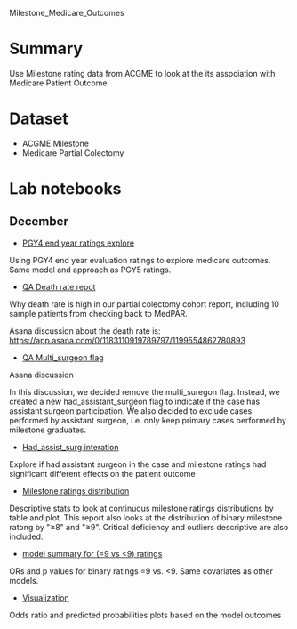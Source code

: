 Milestone_Medicare_Outcomes

# Summary

Use Milestone rating data from ACGME to look at the its association with Medicare Patient Outcome

# Dataset

-   ACGME Milestone
-   Medicare Partial Colectomy

# Lab notebooks

## December


-   [PGY4 end year ratings explore](code/PGY4/PGY4_rating_brief.pdf)

Using PGY4 end year evaluation ratings to explore medicare outcomes. Same model and approach as PGY5 ratings.

-   [QA Death rate repot](misc_docs/QA_death_rate_v1.pdf)

Why death rate is high in our partial colectomy cohort report, including 10 sample patients from checking back to MedPAR.

Asana discussion about the death rate is: https://app.asana.com/0/1183110919789797/1199554862780893

-   [QA Multi_surgeon flag](https://app.asana.com/0/1183110919789797/1199373110557573)

Asana discussion

In this discussion, we decided remove the multi_suregon flag. Instead, we created a new had_assistant_surgeon flag to indicate if the case has assistant surgeon participation. We also decided to exclude cases performed by assistant surgeon, i.e. only keep primary cases performed by milestone graduates.

-   [Had_assist_surg interation](misc_docs/interaction_asssit_surg.pdf)

Explore if had assistant surgeon in the case and milestone ratings had significant different effects on the patient outcome

-   [Milestone ratings distribution](misc_docs/milestone_rating_distribution.pdf)

Descriptive stats to look at continuous milestone ratings distributions by table and plot. This report also looks at the distribution of binary milestone ratong by "≥8" and "≥9". Critical deficiency and outliers descriptive are also included.

- [model summary for (=9 vs <9) ratings](images/model_cutoff9_coef_summary.png)

ORs and p values for binary ratings =9 vs. <9. Same covariates as other models.

- [Visualization](https://app.asana.com/0/1183110919789797/1199373110557577)

Odds ratio and predicted probabilities plots based on the model outcomes


